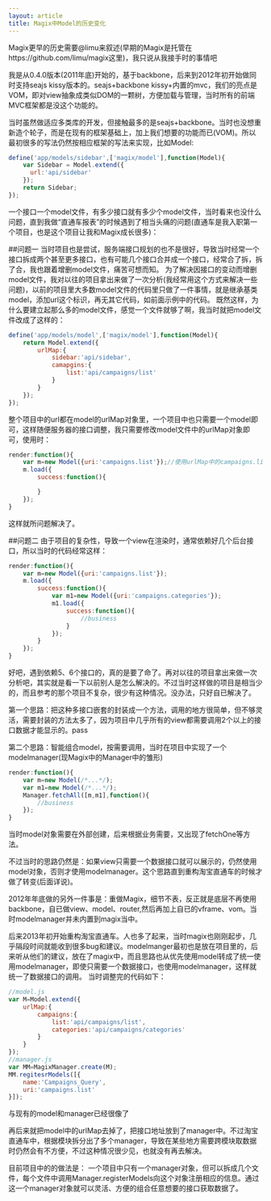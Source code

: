 ```yaml
---
layout: article
title: Magix中Model的历史变化
---
```


Magix更早的历史需要@limu来叙述(早期的Magix是托管在https://github.com/limu/magix这里)，我只说从我接手时的事情吧

我是从0.4.0版本(2011年底)开始的，基于backbone，后来到2012年初开始做同时支持seajs kissy版本的。seajs+backbone kissy+内置的mvc，我们的亮点是VOM，即对view抽象成类似DOM的一颗树，方便加载与管理，当时所有的前端MVC框架都是没这个功能的。

当时虽然做适应多类库的开发，但接触最多的是seajs+backbone。当时也没想重新造个轮子，而是在现有的框架基础上，加上我们想要的功能而已(VOM)。所以最初很多的写法仍然按相应框架的写法来实现，比如Model:

```js
define('app/models/sidebar',['magix/model'],function(Model){
    var Sidebar = Model.extend({
      url:'api/sidebar'
    });
    return Sidebar;
});
```
一个接口一个model文件，有多少接口就有多少个model文件，当时看来也没什么问题，直到我做“直通车报表”的时候遇到了相当头痛的问题(直通车是我入职第一个项目，也是这个项目让我和Magix成长很多)：

##问题一
当时项目也是尝试，服务端接口规划的也不是很好，导致当时经常一个接口拆成两个甚至更多接口，也有可能几个接口合并成一个接口，经常合了拆，拆了合，我也跟着增删model文件，痛苦可想而知。
为了解决因接口的变动而增删model文件，我对以往的项目拿出来做了一次分析(我经常用这个方式来解决一些问题)，以前的项目里大多数model文件的代码里只做了一件事情，就是继承基类model，添加url这个标识，再无其它代码，如前面示例中的代码。
既然这样，为什么要建立起那么多的model文件，感觉一个文件就够了啊，我当时就把model文件改成了这样的：

```js
define('app/models/model',['magix/model'],function(Model){
    return Model.extend({
        urlMap:{
            sidebar:'api/sidebar',
            camapgins:{
                list:'api/campaigns/list'
            }
        }
    });
});
```

整个项目中的url都在model的urlMap对象里，一个项目中也只需要一个model即可，这样随便服务器的接口调整，我只需要修改model文件中的urlMap对象即可，使用时：

```js
render:function(){
    var m=new Model({uri:'campaigns.list'});//使用urlMap中的campaigns.list的值做为请求的url
    m.load({
        success:function(){

        }
    });
}
```

这样就所问题解决了。

##问题二
由于项目的复杂性，导致一个view在渲染时，通常依赖好几个后台接口，所以当时的代码经常这样：

```js
render:function(){
    var m=new Model({uri:'campaigns.list'});
    m.load({
        success:function(){
            var m1=new Model({uri:'campaigns.categories'});
            m1.load({
                success:function(){
                    //business
                }
            });
        }
    });
}
```

好吧，遇到依赖5、6个接口的，真的是要了命了。再对以往的项目拿出来做一次分析吧，其实就是看一下以前别人是怎么解决的。不过当时这样做的项目是相当少的，而且参考的那个项目不复杂，很少有这种情况。没办法，只好自已解决了。

第一个思路：把这种多接口嵌套的封装成一个方法，调用的地方很简单，但不够灵活，需要封装的方法太多了，因为项目中几乎所有的view都需要调用2个以上的接口数据才能显示的。pass

第二个思路：智能组合model，按需要调用，当时在项目中实现了一个modelmanager(现Magix中的Manager中的雏形)

```js
render:function(){
    var m=new Model(/*...*/);
    var m1=new Model(/*...*/);
    Manager.fetchAll([m,m1],function(){
        //business
    });
}
```
当时model对象需要在外部创建，后来根据业务需要，又出现了fetchOne等方法。

不过当时的思路仍然是：如果view只需要一个数据接口就可以展示的，仍然使用model对象，否则才使用modelmanager。这个思路直到重构淘宝直通车的时候才做了转变(后面详说)。

2012年年底做的另外一件事是：重做Magix，细节不表，反正就是底层不再使用backbone，自已做view、model、router,然后再加上自已的vframe、vom。当时modelmanager并未内置到magix当中。

后来2013年初开始重构淘宝直通车。人也多了起来，当时magix也刚刚起步，几乎隔段时间就能收到很多bug和建议。modelmanger最初也是放在项目里的，后来听从他们的建议，放在了magix中，而且思路也从优先使用model转成了统一使用modelmanager，即使只需要一个数据接口，也使用modelmanager，这样就统一了数据接口的调用。
当时调整完的代码如下：

```js
//model.js
var M=Model.extend({
    urlMap:{
        campaigns:{
            list:'api/campaigns/list',
            categories:'api/campaigns/categories'
        }
    }
});
//manager.js
var MM=MagixManager.create(M);
MM.regitesrModels([{
    name:'Campaigns_Query',
    uri:'campaigns.list'
}]);
```
与现有的model和manager已经很像了

再后来就把model中的urlMap去掉了，把接口地址放到了manager中。不过淘宝直通车中，根据模块拆分出了多个manager，导致在某些地方需要跨模块取数据时仍然会有不方便，不过这种情况很少见，也就没有再去解决。

目前项目中的的做法是：
一个项目中只有一个manager对象，但可以拆成几个文件，每个文件中调用Manager.registerModels向这个对象注册相应的信息。通过这一个manager对象就可以灵活、方便的组合任意想要的接口获取数据了。
